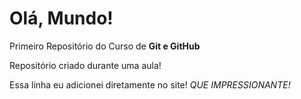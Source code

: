 # Olá, Mundo!
 Primeiro Repositório do Curso de **Git e GitHub**

 Repositório criado durante uma aula!

 Essa linha eu adicionei diretamente no site! *QUE IMPRESSIONANTE!*
